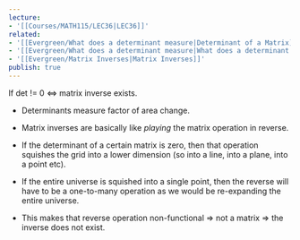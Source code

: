 ```yaml
---
lecture:
- '[[Courses/MATH115/LEC36|LEC36]]'
related:
- '[[Evergreen/What does a determinant measure|Determinant of a Matrix]]'
- '[[Evergreen/What does a determinant measure|What does a determinant measure]]'
- '[[Evergreen/Matrix Inverses|Matrix Inverses]]'
publish: true
---
```


If det != 0 <=> matrix inverse exists.

- Determinants measure factor of area change.
- Matrix inverses are basically like _playing_ the matrix operation in reverse.

- If the determinant of a certain matrix is zero, then that operation squishes the grid into a lower dimension (so into a line, into a plane, into a point etc).
- If the entire universe is squished into a single point, then the reverse will have to be a one-to-many operation as we would be re-expanding the entire universe.
- This makes that reverse operation non-functional => not a matrix => the inverse does not exist.
